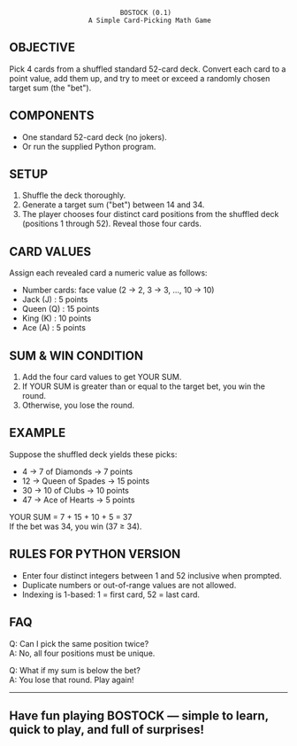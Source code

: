                                 BOSTOCK (0.1)
                        A Simple Card-Picking Math Game

OBJECTIVE
---------
Pick 4 cards from a shuffled standard 52-card deck. Convert each card to a point
value, add them up, and try to meet or exceed a randomly chosen target sum
(the "bet").

COMPONENTS
----------
- One standard 52-card deck (no jokers).
- Or run the supplied Python program.

SETUP
-----
1. Shuffle the deck thoroughly.
2. Generate a target sum ("bet") between 14 and 34.
3. The player chooses four distinct card positions from the shuffled deck
   (positions 1 through 52). Reveal those four cards.

CARD VALUES
-----------
Assign each revealed card a numeric value as follows:

- Number cards: face value (2 → 2, 3 → 3, ..., 10 → 10)
- Jack  (J) : 5 points
- Queen (Q) : 15 points
- King  (K) : 10 points
- Ace   (A) : 5 points

SUM & WIN CONDITION
-------------------
1. Add the four card values to get YOUR SUM.
2. If YOUR SUM is greater than or equal to the target bet, you win the round.
3. Otherwise, you lose the round.

EXAMPLE
-------
Suppose the shuffled deck yields these picks:
- 4  → 7 of Diamonds   → 7 points
- 12 → Queen of Spades → 15 points
- 30 → 10 of Clubs     → 10 points
- 47 → Ace of Hearts   → 5 points

YOUR SUM = 7 + 15 + 10 + 5 = 37  
If the bet was 34, you win (37 ≥ 34).

RULES FOR PYTHON VERSION
------------------------
- Enter four distinct integers between 1 and 52 inclusive when prompted.
- Duplicate numbers or out-of-range values are not allowed.
- Indexing is 1-based: 1 = first card, 52 = last card.

FAQ
---
Q: Can I pick the same position twice?  
A: No, all four positions must be unique.   

Q: What if my sum is below the bet?  
A: You lose that round. Play again!  

--------------------------------------------------------------------------------
Have fun playing BOSTOCK — simple to learn, quick to play, and full of surprises!
--------------------------------------------------------------------------------
